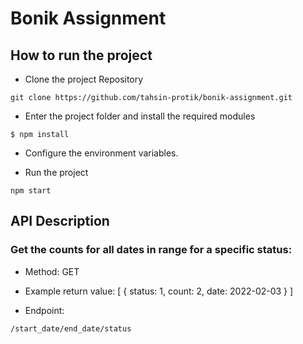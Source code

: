 # Bonik Assignment

## How to run the project

- Clone the project Repository
```
git clone https://github.com/tahsin-protik/bonik-assignment.git

```

- Enter the project folder and install the required modules
``` 
$ npm install

```


- Configure the environment variables.


- Run the project

``` 
npm start
``` 

## API Description

### Get the counts for all dates in range for a specific status:
- Method: GET
- Example return value:
 [
    {
            status: 1,
            count: 2,
            date: 2022-02-03
    }
]

- Endpoint:
```
/start_date/end_date/status
```




